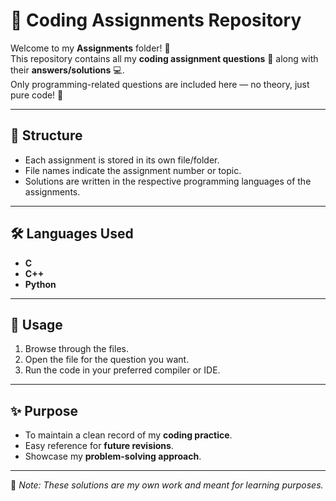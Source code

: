 # 📂 Coding Assignments Repository

Welcome to my **Assignments** folder! 🎯  
This repository contains all my **coding assignment questions** 📝 along with their **answers/solutions** 💻.  
Only programming-related questions are included here — no theory, just pure code! 🚀  

---

## 📌 Structure
- Each assignment is stored in its own file/folder.
- File names indicate the assignment number or topic.
- Solutions are written in the respective programming languages of the assignments.

---

## 🛠️ Languages Used
- **C**
- **C++**
- **Python**

---

## 📖 Usage
1. Browse through the files.
2. Open the file for the question you want.
3. Run the code in your preferred compiler or IDE.

---

## ✨ Purpose
- To maintain a clean record of my **coding practice**.
- Easy reference for **future revisions**.
- Showcase my **problem-solving approach**.

---

📌 _Note: These solutions are my own work and meant for learning purposes._

